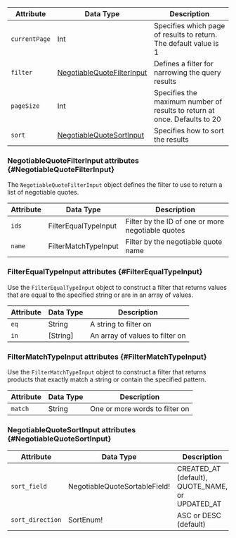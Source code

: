 Attribute | Data Type | Description
--- | --- | ---
`currentPage` | Int | Specifies which page of results to return. The default value is 1
`filter` | [NegotiableQuoteFilterInput](#NegotiableQuoteFilterInput) | Defines a filter for narrowing the query results
`pageSize` | Int | Specifies the maximum number of results to return at once. Defaults to 20
`sort` | [NegotiableQuoteSortInput](#NegotiableQuoteSortInput) | Specifies how to sort the results

### NegotiableQuoteFilterInput attributes {#NegotiableQuoteFilterInput}

The `NegotiableQuoteFilterInput` object defines the filter to use to return a list of negotiable quotes.

Attribute | Data Type | Description
--- | --- | ---
`ids` | FilterEqualTypeInput | Filter by the ID of one or more negotiable quotes
`name` | FilterMatchTypeInput | Filter by the negotiable quote name

### FilterEqualTypeInput attributes {#FilterEqualTypeInput}

Use the `FilterEqualTypeInput` object to construct a filter that returns values that are equal to the specified string or are in an array of values.

Attribute | Data Type | Description
--- | --- | ---
`eq` | String | A string to filter on
`in` | [String] | An array of values to filter on

### FilterMatchTypeInput attributes {#FilterMatchTypeInput}

Use the `FilterMatchTypeInput` object to construct a filter that returns products that exactly match a string or contain the specified pattern.

Attribute | Data Type | Description
--- | --- | ---
`match` | String | One or more words to filter on

### NegotiableQuoteSortInput attributes {#NegotiableQuoteSortInput}

Attribute | Data Type | Description
--- | --- | ---
`sort_field` | NegotiableQuoteSortableField! | CREATED_AT (default), QUOTE_NAME, or UPDATED_AT
`sort_direction` | SortEnum! | ASC or DESC (default)
